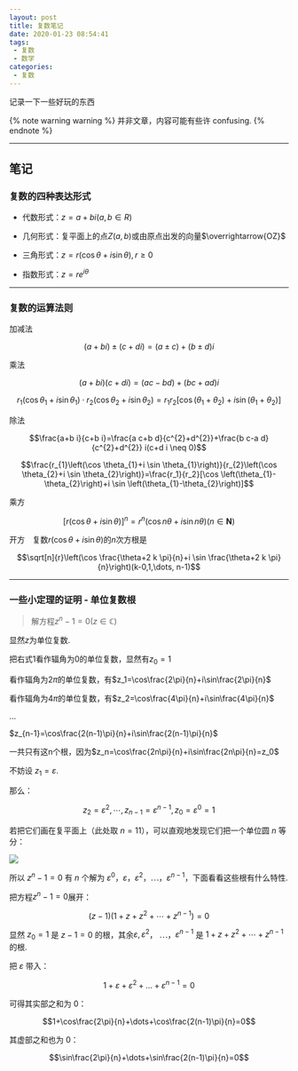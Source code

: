 ```yaml
---
layout: post
title: 复数笔记
date: 2020-01-23 08:54:41
tags:
 - 复数
 - 数学
categories:
 - 复数
---
```


记录一下一些好玩的东西

<!-- more -->

{% note warning warning %}
并非文章，内容可能有些许 confusing.
{% endnote %}

---

## 笔记

### 复数的四种表达形式

 - 代数形式：$z=a+b i(a, b \in R)$

 - 几何形式：复平面上的点$Z(a, b)$或由原点出发的向量$\overrightarrow{OZ}$

 - 三角形式：$z=r(\cos \theta+i \sin \theta), r \geq 0$

 - 指数形式：$z=r e^{i \theta}$

---
### 复数的运算法则

加减法

$$(a+b i) \pm(c+d i)=(a \pm c)+(b \pm d) i$$

乘法

$$(a+b i)(c+d i)=(a c-b d)+(b c+a d) i$$

$$r_{1}\left(\cos \theta_{1}+i \sin \theta_{1}\right) \cdot r_{2}\left(\cos \theta_{2}+i \sin \theta_{2}\right)=r_{1} r_{2}\left[\cos \left(\theta_{1}+\theta_{2}\right)+i \sin \left(\theta_{1}+\theta_{2}\right)\right]$$

除法

$$\frac{a+b i}{c+b i}=\frac{a c+b d}{c^{2}+d^{2}}+\frac{b c-a d}{c^{2}+d^{2}} i(c+d i \neq 0)$$

$$\frac{r_{1}\left(\cos \theta_{1}+i \sin \theta_{1}\right)}{r_{2}\left(\cos \theta_{2}+i \sin \theta_{2}\right)}=\frac{r_1}{r_2}[\cos \left(\theta_{1}-\theta_{2}\right)+i \sin \left(\theta_{1}-\theta_{2}\right)]$$

乘方

$$[r(\cos \theta+i \sin \theta)]^{n}=r^{n}(\cos n \theta+i \sin n \theta)(n \in \mathbf{N})$$

开方　复数$r(\cos \theta+i \sin \theta)$的$n$次方根是

$$\sqrt[n]{r}\left(\cos \frac{\theta+2 k \pi}{n}+i \sin \frac{\theta+2 k \pi}{n}\right)(k-0,1,\dots, n-1)$$

---
### 一些小定理的证明 - 单位复数根

> 解方程$z^n-1=0(z\in\mathbb C)$

显然$z$为单位复数. 

把右式$1$看作辐角为$0$的单位复数，显然有$z_0=1$

看作辐角为$2\pi$的单位复数，有$z_1=\cos\frac{2\pi}{n}+i\sin\frac{2\pi}{n}$

看作辐角为$4\pi$的单位复数，有$z_2=\cos\frac{4\pi}{n}+i\sin\frac{4\pi}{n}$

$\dots$

$z_{n-1}=\cos\frac{2(n-1)\pi}{n}+i\sin\frac{2(n-1)\pi}{n}$

一共只有这n个根，因为$z_n=\cos\frac{2n\pi}{n}+i\sin\frac{2n\pi}{n}=z_0$

不妨设 $z_1=\varepsilon$.

那么：

$$z_2=\varepsilon^2,\cdots,z_{n-1}=\varepsilon^{n-1},z_0=\varepsilon^0=1$$

若把它们画在复平面上（此处取 $n=11$），可以直观地发现它们把一个单位圆 $n$ 等分：

![](/assets/AcademicSubject-pic1.png)

所以 $z^n-1=0$ 有 $n$ 个解为 $\varepsilon^0$，$\varepsilon$，$\varepsilon^2$，$\cdots$，$\varepsilon^{n-1}$，下面看看这些根有什么特性.

把方程$z^n-1=0$展开：

$$(z-1)(1+z+z^2+\cdots+z^{n-1})=0$$

显然 $z_0=1$ 是 $z-1=0$ 的根，其余$\varepsilon,\varepsilon^2$， $\cdots$，$\varepsilon^{n-1}$ 是 $1+z+z^2+\cdots+z^{n-1}$ 的根.

把 $\varepsilon$ 带入：

$$1+\varepsilon+\varepsilon^2+\dots+\varepsilon^{n-1}=0$$

可得其实部之和为 $0$：

$$1+\cos\frac{2\pi}{n}+\dots+\cos\frac{2(n-1)\pi}{n}=0$$

其虚部之和也为 $0$：

$$\sin\frac{2\pi}{n}+\dots+\sin\frac{2(n-1)\pi}{n}=0$$